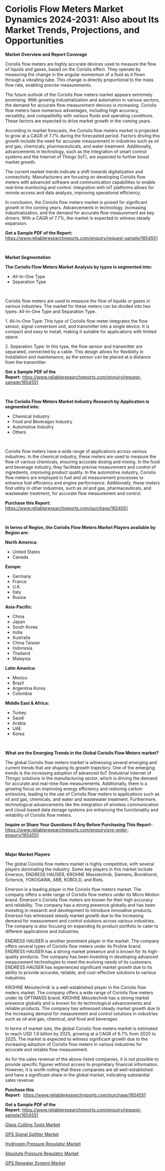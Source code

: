 <p><h1>Coriolis Flow Meters Market Dynamics 2024-2031: Also about Its Market Trends, Projections, and Opportunities</h1></p><p><strong>Market Overview and Report Coverage</strong></p>
<p><p>Coriolis flow meters are highly accurate devices used to measure the flow of liquids and gases, based on the Coriolis effect. They operate by measuring the change in the angular momentum of a fluid as it flows through a vibrating tube. This change is directly proportional to the mass flow rate, enabling precise measurements.</p><p>The future outlook of the Coriolis flow meters market appears extremely promising. With growing industrialization and automation in various sectors, the demand for accurate flow measurement devices is increasing. Coriolis flow meters have numerous advantages, including high accuracy, versatility, and compatibility with various fluids and operating conditions. These factors are expected to drive market growth in the coming years.</p><p>According to market forecasts, the Coriolis flow meters market is projected to grow at a CAGR of 7.7% during the forecasted period. Factors driving this growth include the need for accurate measurement in industries such as oil and gas, chemicals, pharmaceuticals, and water treatment. Additionally, advancements in technology, such as the integration of smart control systems and the Internet of Things (IoT), are expected to further boost market growth.</p><p>The current market trends indicate a shift towards digitalization and connectivity. Manufacturers are focusing on developing Coriolis flow meters with advanced software and communication capabilities to enable real-time monitoring and control. Integration with IoT platforms allows for remote access and data analysis, improving operational efficiency.</p><p>In conclusion, the Coriolis flow meters market is poised for significant growth in the coming years. Advancements in technology, increasing industrialization, and the demand for accurate flow measurement are key drivers. With a CAGR of 7.7%, the market is expected to witness steady expansion.</p></p>
<p><strong>Get a Sample PDF of the Report:</strong> <a href="https://www.reliableresearchreports.com/enquiry/request-sample/1654551">https://www.reliableresearchreports.com/enquiry/request-sample/1654551</a></p>
<p>&nbsp;</p>
<p><strong>Market Segmentation</strong></p>
<p><strong>The Coriolis Flow Meters Market Analysis by types is segmented into:</strong></p>
<p><ul><li>All-In-One Type</li><li>Separation Type</li></ul></p>
<p>&nbsp;</p>
<p><p>Coriolis flow meters are used to measure the flow of liquids or gases in various industries. The market for these meters can be divided into two types: All-In-One Type and Separation Type. </p><p>1. All-In-One Type: This type of Coriolis flow meter integrates the flow sensor, signal conversion unit, and transmitter into a single device. It is compact and easy to install, making it suitable for applications with limited space. </p><p>2. Separation Type: In this type, the flow sensor and transmitter are separated, connected by a cable. This design allows for flexibility in installation and maintenance, as the sensor can be placed at a distance from the transmitter.</p></p>
<p><strong>Get a Sample PDF of the Report:</strong>&nbsp;<a href="https://www.reliableresearchreports.com/enquiry/request-sample/1654551">https://www.reliableresearchreports.com/enquiry/request-sample/1654551</a></p>
<p>&nbsp;</p>
<p><strong>The Coriolis Flow Meters Market Industry Research by Application is segmented into:</strong></p>
<p><ul><li>Chemical Industry</li><li>Food and Beverages Industry</li><li>Automotive Industry</li><li>Others</li></ul></p>
<p>&nbsp;</p>
<p><p>Coriolis flow meters have a wide range of applications across various industries. In the chemical industry, these meters are used to measure the flow of various chemicals, ensuring accurate dosing and mixing. In the food and beverage industry, they facilitate precise measurement and control of ingredients, improving product quality. In the automotive industry, Coriolis flow meters are employed in fuel and oil measurement processes to enhance fuel efficiency and engine performance. Additionally, these meters find utility in other industries, such as oil and gas, pharmaceuticals, and wastewater treatment, for accurate flow measurement and control.</p></p>
<p><strong>Purchase this Report:</strong>&nbsp; <a href="https://www.reliableresearchreports.com/purchase/1654551">https://www.reliableresearchreports.com/purchase/1654551</a></p>
<p>&nbsp;</p>
<p><strong>In terms of Region, the Coriolis Flow Meters Market Players available by Region are:</strong></p>
<p>
    <p> <strong> North America: </strong>
        <ul>
            <li>United States</li>
            <li>Canada</li>
        </ul>
        </p> 
    <p> <strong> Europe: </strong>
        <ul>
            <li>Germany</li>
            <li>France</li>
            <li>U.K.</li>
            <li>Italy</li>
            <li>Russia</li>
        </ul>
        </p> 
    <p> <strong> Asia-Pacific: </strong>
        <ul>
            <li>China</li>
            <li>Japan</li>
            <li>South Korea</li>
            <li>India</li>
            <li>Australia</li>
            <li>China Taiwan</li>
            <li>Indonesia</li>
            <li>Thailand</li>
            <li>Malaysia</li>
        </ul>
        </p> 
    <p> <strong> Latin America: </strong>
        <ul>
            <li>Mexico</li>
            <li>Brazil</li>
            <li>Argentina Korea</li>
            <li>Colombia</li>
        </ul>
        </p> 
    <p> <strong> Middle East & Africa: </strong>
        <ul>
            <li>Turkey</li>
            <li>Saudi</li>
            <li>Arabia</li>
            <li>UAE</li>
            <li>Korea</li>
        </ul>
    </p>
    </p>
<p>&nbsp;</p>
<p><strong>What are the Emerging Trends in the Global Coriolis Flow Meters market?</strong></p>
<p><p>The global Coriolis flow meters market is witnessing several emerging and current trends that are shaping its growth trajectory. One of the emerging trends is the increasing adoption of advanced IIoT (Industrial Internet of Things) solutions in the manufacturing sector, which is driving the demand for accurate and real-time flow measurements. Additionally, there is a growing focus on improving energy efficiency and reducing carbon emissions, leading to the use of Coriolis flow meters in applications such as oil and gas, chemicals, and water and wastewater treatment. Furthermore, technological advancements like the integration of wireless communication and cloud-based data storage systems are enhancing the functionality and reliability of Coriolis flow meters.</p></p>
<p><strong>Inquire or Share Your Questions If Any Before Purchasing This Report</strong>- <a href="https://www.reliableresearchreports.com/enquiry/pre-order-enquiry/1654551">https://www.reliableresearchreports.com/enquiry/pre-order-enquiry/1654551</a></p>
<p>&nbsp;</p>
<p><strong>Major Market Players</strong></p>
<p><p>The global Coriolis flow meters market is highly competitive, with several players dominating the industry. Some key players in this market include Emerson, ENDRESS HAUSER, KROHNE Messtechnik, Siemens, Bronkhorst, Schenck, YOKOGAWA, ABB, KOBOLD, and Riels.</p><p>Emerson is a leading player in the Coriolis flow meters market. The company offers a wide range of Coriolis flow meters under its Micro Motion brand. Emerson's Coriolis flow meters are known for their high accuracy and reliability. The company has a strong presence globally and has been investing in research and development to introduce innovative products. Emerson has witnessed steady market growth due to the increasing demand for measurement and control solutions across various industries. The company is also focusing on expanding its product portfolio to cater to different applications and industries.</p><p>ENDRESS HAUSER is another prominent player in the market. The company offers several types of Coriolis flow meters under its Proline brand. ENDRESS HAUSER has a strong market presence and is known for its high-quality products. The company has been investing in developing advanced measurement technologies to meet the evolving needs of its customers. ENDRESS HAUSER has experienced significant market growth due to its ability to provide accurate, reliable, and cost-effective solutions to various industries.</p><p>KROHNE Messtechnik is a well-established player in the Coriolis flow meters market. The company offers a wide range of Coriolis flow meters under its OPTIMASS brand. KROHNE Messtechnik has a strong market presence globally and is known for its technological advancements and reliable products. The company has witnessed steady market growth due to the increasing demand for measurement and control solutions in industries such as oil and gas, chemical, and food and beverages.</p><p>In terms of market size, the global Coriolis flow meters market is estimated to reach USD 1.9 billion by 2025, growing at a CAGR of 6.7% from 2020 to 2025. The market is expected to witness significant growth due to the increasing adoption of Coriolis flow meters in various industries for accurate and reliable flow measurement.</p><p>As for the sales revenue of the above-listed companies, it is not possible to provide specific figures without access to proprietary financial information. However, it is worth noting that these companies are all well-established and have a significant share in the global market, indicating substantial sales revenue.</p></p>
<p><strong>Purchase this Report:</strong>&nbsp;&nbsp;<a href="https://www.reliableresearchreports.com/purchase/1654551">https://www.reliableresearchreports.com/purchase/1654551</a></p>
<p></p>
<p><strong>Get a Sample PDF of the Report:</strong>&nbsp;<a href="https://www.reliableresearchreports.com/enquiry/request-sample/1654551">https://www.reliableresearchreports.com/enquiry/request-sample/1654551</a></p>
<p><p><a href="https://github.com/jonneygiverf/Market-Research-Report-List-2/blob/main/glass-cutting-tools-market.md">Glass Cutting Tools Market</a></p><p><a href="https://github.com/ruslanpoljakovrd177/Market-Research-Report-List-2/blob/main/gps-signal-splitter-market.md">GPS Signal Splitter Market</a></p><p><a href="https://github.com/dziulagalemab/Market-Research-Report-List-2/blob/main/hydrogen-pressure-regulator-market.md">Hydrogen Pressure Regulator Market</a></p><p><a href="https://github.com/abbypearson7765/Market-Research-Report-List-2/blob/main/absolute-pressure-regulator-market.md">Absolute Pressure Regulator Market</a></p><p><a href="https://github.com/grishafomin4852/Market-Research-Report-List-2/blob/main/gps-repeater-system-market.md">GPS Repeater System Market</a></p></p>